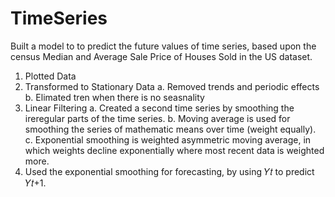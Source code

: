 # TimeSeries
Built a model to to predict the future values of time series,
based upon the census Median and Average Sale Price of Houses Sold in the US dataset.

1. Plotted Data
2. Transformed to Stationary Data
  a. Removed trends and periodic effects
  b. Elimated tren when there is no seasnality 
3. Linear Filtering
  a. Created a second time series by smoothing the ireregular parts of the time series.
  b. Moving average is used for smoothing the series of mathematic means over time (weight equally). 
  c. Exponential smoothing is weighted asymmetric moving average, in which weights decline exponentially where most recent data is weighted more.
4. Used the exponential smoothing for forecasting, by using 𝑌𝑡 to predict 𝑌𝑡+1.

